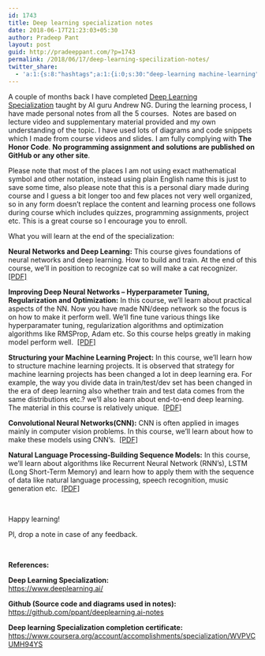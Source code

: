 ```yaml
---
id: 1743
title: Deep learning specialization notes
date: 2018-06-17T21:23:03+05:30
author: Pradeep Pant
layout: post
guid: http://pradeeppant.com/?p=1743
permalink: /2018/06/17/deep-learning-specilization-notes/
twitter_share:
  - 'a:1:{s:8:"hashtags";a:1:{i:0;s:30:"deep-learning machine-learning";}}'
---
```

A couple of months back I have completed [Deep Learning Specialization](https://www.deeplearning.ai/) taught by AI guru Andrew NG. During the learning process, I have made personal notes from all the 5 courses.  Notes are based on lecture video and supplementary material provided and my own understanding of the topic. I have used lots of diagrams and code snippets which I made from course videos and slides. I am fully complying with **The Honor Code**. **No programming assignment and solutions are published on GitHub or any other site**.

Please note that most of the places I am not using exact mathematical symbol and other notation, instead using plain English name this is just to save some time, also please note that this is a personal diary made during course and I guess a bit longer too and few places not very well organized, so in any form doesn&#8217;t replace the content and learning process one follows during course which includes quizzes, programming assignments, project etc. This is a great course so I encourage you to enroll.

What you will learn at the end of the specialization:

**Neural Networks and Deep Learning:** This course gives foundations of neural networks and deep learning. How to build and train. At the end of this course, we&#8217;ll in position to recognize cat so will make a cat recognizer.  [[PDF]](http://pradeeppant.com/wp-content/uploads/2018/06/Neural-Networks-and-Deep-Learning.pdf)

**Improving Deep Neural Networks &#8211; Hyperparameter Tuning, Regularization and Optimization:** In this course, we&#8217;ll learn about practical aspects of the NN. Now you have made NN/deep network so the focus is on how to make it perform well. We&#8217;ll fine tune various things like hyperparamater tuning, regularization algorithms and optimization algorithms like RMSProp, Adam etc. So this course helps greatly in making model perform well.  [[PDF]](http://pradeeppant.com/wp-content/uploads/2018/06/Improving-Deep-Neural-Networks.pdf)

**Structuring your Machine Learning Project:** In this course, we&#8217;ll learn how to structure machine learning projects. It is observed that strategy for machine learning projects has been changed a lot in deep learning era. For example, the way you divide data in train/test/dev set has been changed in the era of deep learning also whether train and test data comes from the same distributions etc.? we&#8217;ll also learn about end-to-end deep learning. The material in this course is relatively unique.  [[PDF]](http://pradeeppant.com/wp-content/uploads/2018/06/Structuring-your-Machine-Learning-Project.pdf)

**Convolutional Neural Networks(CNN):** CNN is often applied in images mainly in computer vision problems. In this course, we&#8217;ll learn about how to make these models using CNN&#8217;s.  [[PDF]](http://pradeeppant.com/wp-content/uploads/2018/06/Convolutional-Neural-Networks-CNN.pdf)

**Natural Language Processing-Building Sequence Models:** In this course, we&#8217;ll learn about algorithms like Recurrent Neural Network (RNN&#8217;s), LSTM (Long Short-Term Memory) and learn how to apply them with the sequence of data like natural language processing, speech recognition, music generation etc.  [[PDF]](http://pradeeppant.com/wp-content/uploads/2018/06/Natural-Language-Processing-Building-Sequence-Models.pdf)

&nbsp;

Happy learning!

Pl, drop a note in case of any feedback.

&nbsp;

**References:**

**Deep Learning Specialization:**  
<https://www.deeplearning.ai/>

**Github (Source code and diagrams used in notes):**  
<https://github.com/ppant/deeplearning.ai-notes>

**Deep learning Specialization completion certificate:** <https://www.coursera.org/account/accomplishments/specialization/WVPVCUMH94YS>

&nbsp;